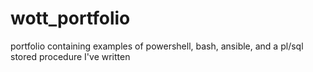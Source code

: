 # wott_portfolio
portfolio containing examples of powershell, bash, ansible, and a pl/sql stored procedure I've written
